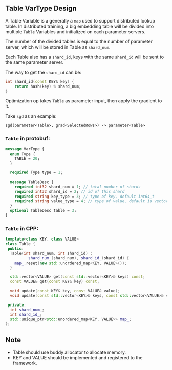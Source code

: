 ## Table VarType Design

A Table Variable is a generally a `map` used to support distributed lookup table. In distributed training, a big embedding table will be divided into multiple `Table` Variables and initialized on each parameter servers. 

The number of the divided tables is equal to the number of parameter server, which will be stored in Table as `shard_num`.

Each Table also has a `shard_id`, keys with the same `shard_id` will be sent to the same parameter server.

The way to get the `shard_id` can be:

```cpp
int shard_id(const KEY& key) {
    return hash(key) % shard_num;
}
```

Optimization op takes `Table` as parameter input, then apply the gradient to it.

Take `sgd` as an example: 

```
sgd(parameter<Table>, grad<SelectedRows>) -> parameter<Table>
```

### `Table` in protobuf:

```proto
message VarType {
  enum Type {
    TABLE = 20;
  }

  required Type type = 1;
  
  message TableDesc {
    required int32 shard_num = 1; // total number of shards
    required int32 shard_id = 2; // id of this shard
    required string key_type = 3; // type of key, default int64_t
    required string value_type = 4; // type of value, default is vector of float
  }
  optional TableDesc table = 3;
}
```


### `Table` in CPP:

```cpp
template<class KEY, class VALUE>
class Table {
 public:
  Table(int shard_num, int shard_id) :
          shard_num_(shard_num), shard_id_(shard_id) {
    map_.reset(new std::unordered_map<KEY, VALUE>());
  }

  std::vector<VALUE> get(const std::vector<KEY>& keys) const;
  const VALUE& get(const KEY& key) const;

  void update(const KEY& key, const VALUE& value);
  void update(const std::vector<KEY>& keys, const std::vector<VALUE>& values);

 private:
  int shard_num_;
  int shard_id_;
  std::unique_ptr<std::unordered_map<KEY, VALUE>> map_;
};
```

## Note
- Table should use buddy allocator to allocate memory.
- KEY and VALUE should be implemented and registered to the framework.
